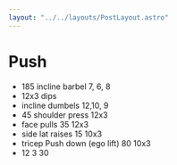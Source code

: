 ```yaml
---
layout: "../../layouts/PostLayout.astro"
---
```

# Push

- 185 incline barbel 7, 6, 8
- 12x3 dips
- incline dumbels 12,10, 9
- 45 shoulder press 12x3
- face pulls 35 12x3
- side lat raises 15 10x3
- tricep Push down (ego lift) 80 10x3
- 12 3 30